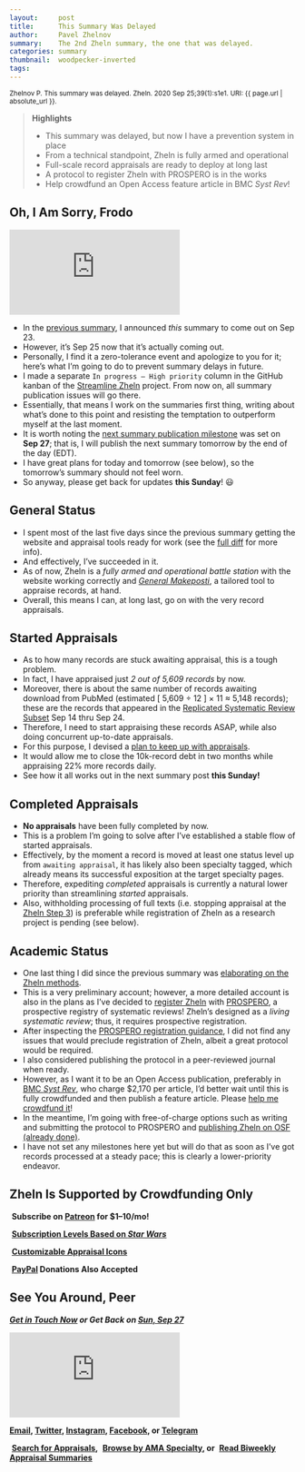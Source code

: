 ```yaml
---
layout:     post
title:      This Summary Was Delayed
author:     Pavel Zhelnov
summary:    The 2nd Zheln summary, the one that was delayed.
categories: summary
thumbnail:  woodpecker-inverted
tags:
---
```


<small>Zhelnov P. This summary was delayed. Zheln. 2020 Sep 25;39(1):s1e1. URI: {{ page.url | absolute_url }}.</small>

> **Highlights**
>
> * This summary was delayed, but now I have a prevention system in place
> * From a technical standpoint, Zheln is fully armed and operational
> * Full-scale record appraisals are ready to deploy at long last
> * A protocol to register Zheln with PROSPERO is in the works
> * Help crowdfund an Open Access feature article in BMC _Syst Rev_!

## Oh, I Am Sorry, Frodo

<div class="video-container"><iframe src="https://www.youtube.com/embed/gimvag_i1a0" frameborder="0" allow="accelerometer; autoplay; clipboard-write; encrypted-media; gyroscope; picture-in-picture" allowfullscreen></iframe></div>

* In the [previous summary](/summary/2020/09/20/1), I announced _this_ summary to come out on Sep 23.
* However, it’s Sep 25 now that it’s actually coming out.
* Personally, I find it a zero-tolerance event and apologize to you for it; here’s what I’m going to do to prevent summary delays in future.
* I made a separate `In progress – High priority` column in the GitHub kanban of the [Streamline Zheln](https://github.com/drzhelnov/zheln.github.io/projects/1) project. From now on, all summary publication issues will go there.
* Essentially, that means I work on the summaries first thing, writing about what’s done to this point and resisting the temptation to outperform myself at the last moment.
* It is worth noting the [next summary publication milestone](https://github.com/drzhelnov/zheln.github.io/milestone/10) was set on **Sep 27**; that is, I will publish the next summary tomorrow by the end of the day (EDT).
* I have great plans for today and tomorrow (see below), so the tomorrow’s summary should not feel worn.
* So anyway, please get back for updates **this Sunday**! 😃

## General Status

* I spent most of the last five days since the previous summary getting the website and appraisal tools ready for work (see the [full diff](https://github.com/drzhelnov/zheln.github.io/compare/01a547ad0af294a1e8cc2bdd540a22e3c68f64b7..8ac41506fd1b4008981777f78807f355134e18fb) for more info).
* And effectively, I’ve succeeded in it.
* As of now, Zheln is a _fully armed and operational battle station_ with the website working correctly and [_General Makeposti_](https://github.com/p1m-ortho/qs-global-ortho-search-queries/blob/global-sr-query/zheln/general-makeposti.sh), a tailored tool to appraise records, at hand.
* Overall, this means I can, at long last, go on with the very record appraisals.
  
## Started Appraisals

* As to how many records are stuck awaiting appraisal, this is a tough problem.
* In fact, I have appraised just _2 out of 5,609 records_ by now.
* Moreover, there is about the same number of records awaiting download from PubMed (estimated [ 5,609 ÷ 12 ] × 11 ≈ 5,148 records); these are the records that appeared in the [Replicated Systematic Review Subset](https://github.com/p1m-ortho/qs-global-ortho-search-queries/blob/global-sr-query/README.md#pubmed-search) Sep 14 thru Sep 24.
* Therefore, I need to start appraising these records ASAP, while also doing concurrent up-to-date appraisals.
* For this purpose, I devised a [plan to keep up with appraisals](https://github.com/drzhelnov/zheln.github.io/issues/8#issuecomment-697119605).
* It would allow me to close the 10k-record debt in two months while appraising 22% more records daily.
* See how it all works out in the next summary post **this Sunday!**

## Completed Appraisals

* **No appraisals** have been fully completed by now.
* This is a problem I’m going to solve after I’ve established a stable flow of started appraisals.
* Effectively, by the moment a record is moved at least one status level up from `awaiting appraisal`, it has likely also been specialty tagged, which already means its successful exposition at the target specialty pages.
* Therefore, expediting _completed_ appraisals is currently a natural lower priority than streamlining _started_ appraisals.
* Also, withholding processing of full texts (i.e. stopping appraisal at the [Zheln Step 3](https://github.com/p1m-ortho/qs-global-ortho-search-queries#the-ten-steps)) is preferable while registration of Zheln as a research project is pending (see below).

## Academic Status

* One last thing I did since the previous summary was [elaborating on the Zheln methods](https://github.com/p1m-ortho/qs-global-ortho-search-queries/compare/521d92e419341fe44d0ce5e3227828373a8eef89..a887d7a806eb89c497343fb33b847e5732c2c58b#diff-04c6e90faac2675aa89e2176d2eec7d8).
* This is a very preliminary account; however, a more detailed account is also in the plans as I’ve decided to [register Zheln](https://github.com/drzhelnov/zheln.github.io/projects/2) with [PROSPERO](https://www.crd.york.ac.uk/prospero/), a prospective registry of systematic reviews! Zheln’s designed as a _living systematic review_; thus, it requires prospective registration.
* After inspecting the [PROSPERO registration guidance](https://www.crd.york.ac.uk/prospero/#guidancenotes), I did not find any issues that would preclude registration of Zheln, albeit a great protocol would be required.
* I also considered publishing the protocol in a peer-reviewed journal when ready.
* However, as I want it to be an Open Access publication, preferably in [BMC _Syst Rev_](https://systematicreviewsjournal.biomedcentral.com/submission-guidelines/fees-and-funding), who charge $2,170 per article, I’d better wait until this is fully crowdfunded and then publish a feature article. Please [help me crowdfund it](#zheln-is-supported-by-crowdfunding-only)!
* In the meantime, I’m going with free-of-charge options such as writing and submitting the protocol to PROSPERO and [publishing Zheln on OSF (already done)](https://doi.org/10.17605/OSF.IO/EJKFC).
* I have not set any milestones here yet but will do that as soon as I’ve got records processed at a steady pace; this is clearly a lower-priority endeavor.
 
## Zheln Is Supported by Crowdfunding Only

<i class="fab fa-patreon"></i>&nbsp;**Subscribe on [Patreon](https://patreon.com/zheln) for $1–10/mo!**

<i class="far fa-grin-alt"></i>&nbsp;**[Subscription Levels Based on _Star Wars_](https://patreon.com/zheln)**

<i class="fas fa-journal-whills"></i>&nbsp;**[Customizable Appraisal Icons](https://patreon.com/zheln)**

<i class="fab fa-cc-paypal"></i>&nbsp;**[PayPal](https://paypal.me/pjelnov) Donations Also Accepted**

## See You Around, Peer

<i class="far fa-comments"></i> _**[Get in Touch Now](https://twitter.com/drzhelnov) or Get Back on [Sun, Sep 27](https://github.com/drzhelnov/zheln.github.io/milestone/10)**_

<div class="video-container"><iframe src="https://www.youtube.com/embed/1vcZ_xTLiVI" frameborder="0" allow="accelerometer; autoplay; clipboard-write; encrypted-media; gyroscope; picture-in-picture" allowfullscreen></iframe></div>

**[Email](mailto:pavel@zheln.com), [Twitter](https://twitter.com/drzhelnov), [Instagram](https://instagram.com/igzheln), [Facebook](https://facebook.com/drzhelnov), or [Telegram](https://t.me/drzhelnov)**

<i class="fa fa-search"></i>&nbsp;**[Search for Appraisals](https://zheln.com/search),** <i class="fas fa-user-md"></i>&nbsp;**[Browse by AMA Specialty](https://zheln.com/browse), or** <i class="fa fa-home"></i>&nbsp;**[Read Biweekly Appraisal Summaries](https://zheln.com)**
